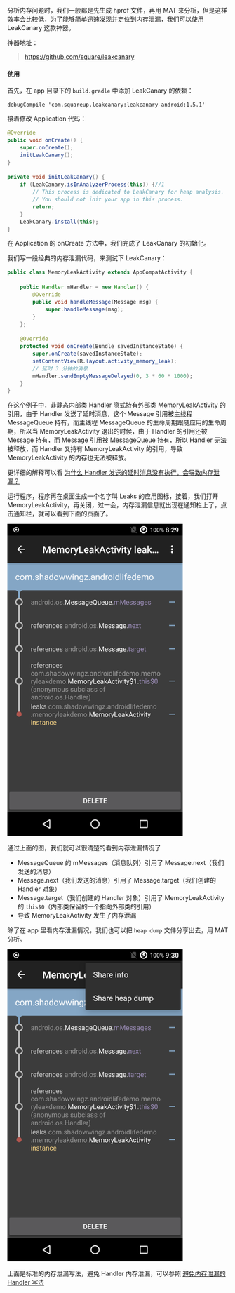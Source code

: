 分析内存问题时，我们一般都是先生成 hprof 文件，再用 MAT 来分析，但是这样效率会比较低，为了能够简单迅速发现并定位到内存泄漏，我们可以使用 LeakCanary 这款神器。

神器地址：

> https://github.com/square/leakcanary

#### 使用 ####

首先，在 app 目录下的 `build.gradle` 中添加 LeakCanary 的依赖：

```
debugCompile 'com.squareup.leakcanary:leakcanary-android:1.5.1'
```

接着修改 Application 代码：

```java
@Override
public void onCreate() {
    super.onCreate();
    initLeakCanary();
}

private void initLeakCanary() {
    if (LeakCanary.isInAnalyzerProcess(this)) {//1
        // This process is dedicated to LeakCanary for heap analysis.
        // You should not init your app in this process.
        return;
    }
    LeakCanary.install(this);
}
```

在 Application 的 onCreate 方法中，我们完成了 LeakCanary 的初始化。

我们写一段经典的内存泄漏代码，来测试下 LeakCanary：

```java
public class MemoryLeakActivity extends AppCompatActivity {

    public Handler mHandler = new Handler() {
        @Override
        public void handleMessage(Message msg) {
            super.handleMessage(msg);
        }
    };

    @Override
    protected void onCreate(Bundle savedInstanceState) {
        super.onCreate(savedInstanceState);
        setContentView(R.layout.activity_memory_leak);
        // 延时 3 分钟的消息
        mHandler.sendEmptyMessageDelayed(0, 3 * 60 * 1000);
    }
}
```

在这个例子中，非静态内部类 Handler 隐式持有外部类 MemoryLeakActivity 的引用，由于 Handler 发送了延时消息，这个  Message 引用被主线程 MessageQueue 持有，而主线程 MessageQueue 的生命周期跟随应用的生命周期，所以当 MemoryLeakActivity 退出的时候，由于 Handler 的引用还被 Message 持有，而 Message 引用被 MessageQueue 持有，所以 Handler 无法被释放，而 Handler 又持有 MemoryLeakActivity 的引用，导致 MemoryLeakActivity 的内存也无法被释放。

更详细的解释可以看 [为什么 Handler 发送的延时消息没有执行，会导致内存泄漏？](https://github.com/shadowwingz/AndroidLife/blob/master/article/handler_memory_leak/handler_memory_leak.md#%E4%B8%BA%E4%BB%80%E4%B9%88-handler-%E5%8F%91%E9%80%81%E7%9A%84%E5%BB%B6%E6%97%B6%E6%B6%88%E6%81%AF%E6%B2%A1%E6%9C%89%E6%89%A7%E8%A1%8C%E4%BC%9A%E5%AF%BC%E8%87%B4%E5%86%85%E5%AD%98%E6%B3%84%E6%BC%8F)

运行程序，程序再在桌面生成一个名字叫 Leaks 的应用图标，接着，我们打开 MemoryLeakActivity，再关闭，过一会，内存泄漏信息就出现在通知栏上了，点击通知栏，就可以看到下面的页面了。

<img src="art/1.png" width = 400>

通过上面的图，我们就可以很清楚的看到内存泄漏情况了

- MessageQueue 的 mMessages（消息队列）引用了 Message.next（我们发送的消息）
- Message.next（我们发送的消息）引用了 Message.target（我们创建的 Handler 对象）
- Message.target（我们创建的 Handler 对象）引用了 MemoryLeakActivity 的 `this$0`（内部类保留的一个指向外部类的引用）
- 导致 MemoryLeakActivity 发生了内存泄漏

除了在 app 里看内存泄漏情况，我们也可以把 `heap dump` 文件分享出去，用 MAT 分析。

<img src="art/2.png" width = 400>

上面是标准的内存泄漏写法，避免 Handler 内存泄漏，可以参照 [避免内存泄漏的 Handler 写法](https://github.com/shadowwingz/AndroidLife/blob/master/article/handler_memory_leak/handler_memory_leak.md#%E9%81%BF%E5%85%8D%E5%86%85%E5%AD%98%E6%B3%84%E6%BC%8F%E7%9A%84-handler-%E5%86%99%E6%B3%95)
